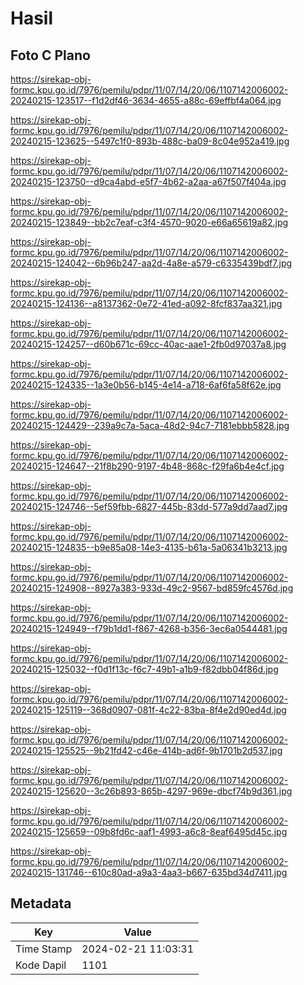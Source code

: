 # Hasil

## Foto C Plano

https://sirekap-obj-formc.kpu.go.id/7976/pemilu/pdpr/11/07/14/20/06/1107142006002-20240215-123517--f1d2df46-3634-4655-a88c-69effbf4a064.jpg

https://sirekap-obj-formc.kpu.go.id/7976/pemilu/pdpr/11/07/14/20/06/1107142006002-20240215-123625--5497c1f0-893b-488c-ba09-8c04e952a419.jpg

https://sirekap-obj-formc.kpu.go.id/7976/pemilu/pdpr/11/07/14/20/06/1107142006002-20240215-123750--d9ca4abd-e5f7-4b62-a2aa-a67f507f404a.jpg

https://sirekap-obj-formc.kpu.go.id/7976/pemilu/pdpr/11/07/14/20/06/1107142006002-20240215-123849--bb2c7eaf-c3f4-4570-9020-e66a65619a82.jpg

https://sirekap-obj-formc.kpu.go.id/7976/pemilu/pdpr/11/07/14/20/06/1107142006002-20240215-124042--6b96b247-aa2d-4a8e-a579-c6335439bdf7.jpg

https://sirekap-obj-formc.kpu.go.id/7976/pemilu/pdpr/11/07/14/20/06/1107142006002-20240215-124136--a8137362-0e72-41ed-a092-8fcf837aa321.jpg

https://sirekap-obj-formc.kpu.go.id/7976/pemilu/pdpr/11/07/14/20/06/1107142006002-20240215-124257--d60b671c-69cc-40ac-aae1-2fb0d97037a8.jpg

https://sirekap-obj-formc.kpu.go.id/7976/pemilu/pdpr/11/07/14/20/06/1107142006002-20240215-124335--1a3e0b56-b145-4e14-a718-6af6fa58f62e.jpg

https://sirekap-obj-formc.kpu.go.id/7976/pemilu/pdpr/11/07/14/20/06/1107142006002-20240215-124429--239a9c7a-5aca-48d2-94c7-7181ebbb5828.jpg

https://sirekap-obj-formc.kpu.go.id/7976/pemilu/pdpr/11/07/14/20/06/1107142006002-20240215-124647--21f8b290-9197-4b48-868c-f29fa6b4e4cf.jpg

https://sirekap-obj-formc.kpu.go.id/7976/pemilu/pdpr/11/07/14/20/06/1107142006002-20240215-124746--5ef59fbb-6827-445b-83dd-577a9dd7aad7.jpg

https://sirekap-obj-formc.kpu.go.id/7976/pemilu/pdpr/11/07/14/20/06/1107142006002-20240215-124835--b9e85a08-14e3-4135-b61a-5a06341b3213.jpg

https://sirekap-obj-formc.kpu.go.id/7976/pemilu/pdpr/11/07/14/20/06/1107142006002-20240215-124908--8927a383-933d-49c2-9567-bd859fc4576d.jpg

https://sirekap-obj-formc.kpu.go.id/7976/pemilu/pdpr/11/07/14/20/06/1107142006002-20240215-124949--f79b1dd1-f867-4268-b356-3ec6a0544481.jpg

https://sirekap-obj-formc.kpu.go.id/7976/pemilu/pdpr/11/07/14/20/06/1107142006002-20240215-125032--f0d1f13c-f6c7-49b1-a1b9-f82dbb04f86d.jpg

https://sirekap-obj-formc.kpu.go.id/7976/pemilu/pdpr/11/07/14/20/06/1107142006002-20240215-125119--368d0907-081f-4c22-83ba-8f4e2d90ed4d.jpg

https://sirekap-obj-formc.kpu.go.id/7976/pemilu/pdpr/11/07/14/20/06/1107142006002-20240215-125525--9b21fd42-c46e-414b-ad6f-9b1701b2d537.jpg

https://sirekap-obj-formc.kpu.go.id/7976/pemilu/pdpr/11/07/14/20/06/1107142006002-20240215-125620--3c26b893-865b-4297-969e-dbcf74b9d361.jpg

https://sirekap-obj-formc.kpu.go.id/7976/pemilu/pdpr/11/07/14/20/06/1107142006002-20240215-125659--09b8fd6c-aaf1-4993-a6c8-8eaf6495d45c.jpg

https://sirekap-obj-formc.kpu.go.id/7976/pemilu/pdpr/11/07/14/20/06/1107142006002-20240215-131746--610c80ad-a9a3-4aa3-b667-635bd34d7411.jpg


## Metadata

| Key        | Value               |
| ---------- | ------------------- |
| Time Stamp | 2024-02-21 11:03:31 |
| Kode Dapil | 1101                |



